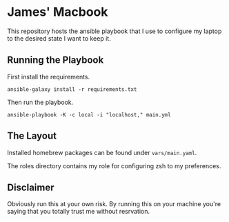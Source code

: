 # James' Macbook
This repository hosts the ansible playbook that I use to configure my
laptop to the desired state I want to keep it.


## Running the Playbook

First install the requirements.

```
ansible-galaxy install -r requirements.txt
```

Then run the playbook.


```
ansible-playbook -K -c local -i "localhost," main.yml

```


## The Layout
Installed homebrew packages can be found under `vars/main.yaml`.

The roles directory contains my role for configuring zsh to my
preferences.


## Disclaimer
Obviously run this at your own risk. By running this on your machine
you're saying that you totally trust me without resrvation.
